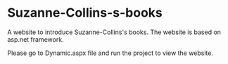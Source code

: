 # Suzanne-Collins-s-books
A website to introduce Suzanne-Collins's books. The website is based on asp.net framework. 

Please go to Dynamic.aspx file and run the project to view the website. 
